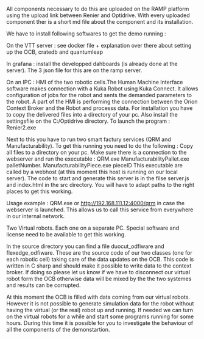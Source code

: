 All components necessary to do this are uploaded on the RAMP platform using the upload link between Renier and Optidrive. With every uploaded component ther is a short md file about the component and its installation.

We have to install following softwares to get the demo running :

On the VTT server :  see docker file + explanation over there about setting up the OCB, cratedb and quantumleap

In grafana : install the developped dahboards (is already done at the server). The 3 json file for this are on the ramp server.

On an IPC : HMI of the two robotic cells.The Human Machine Interface software makes connection with a Kuka Robot using Kuka Connect.
It allows configuration of jobs for the robot and sents the demanded parameters to the robot. A part of the HMI is performing the connection between the Orion Context Broker and the Robot and processs data.
For installation you have to copy the delivered files into a directory of your pc.
Also install the settingsfile on the C:/Optidrive directory.
To launch the program : Renier2.exe 

Next to this you have to run two smart factury services (QRM and Manufacturability). To get this running you need to do the following :
Copy all files to a directory on your pc. Make sure there is a connection to the webserver and run the executable :
   QRM.exe
   ManufacturabilityPallet.exe palletNumber.
   ManufacturabilityPiece.exe pieceID
This executable are called by a webhost (at this moment this host is running on our local server). The code to start and generate this server is in the filse server.js and index.html in the src directory. You will have to adapt paths to the right places to get this working.

Usage example : QRM.exe or http://192.168.111.12:4000/qrm in case the webserver is launched. This allows us to call this service from everywhere in our internal network.


Two Virtual robots. Each one on a separate PC. Special software and license need to be available to get this working.

In the source directory you can find a file duocut_odfiware and flexedge_odfiware. These are the source code of our two classes (one for each robotic cell) taking care of the data updates on the OCB. This code is written in C sharp and should make it possible to write data to the context broker. If doing so please let us know if we have to disconnect our virtual robot form the OCB otherwise data will be mixed by the the two systemes and results can be corrupted.

At this moment the OCB is filled with data coming from our virtual robots. However it is not possible to generate simulation data for the robot without having the virtual (or the real) robot up and running. 
If needed we can turn on the virtual robots for a while and start some programs running for some hours. During this time it is possible for you to investigate the behaviour of all the components of the demonstartion.
